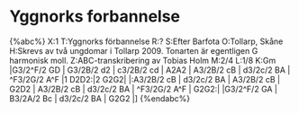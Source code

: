 # Yggnorks forbannelse

{%abc%}
X:1
T:Yggnorks förbannelse
R:?
S:Efter Barfota
O:Tollarp, Skåne
H:Skrevs av två ungdomar i Tollarp 2009. Tonarten är egentligen G harmonisk moll.
Z:ABC-transkribering av Tobias Holm
M:2/4
L:1/8
K:Gm
|G3/2^F/2 GD | G3/2B/2 d2 | c3/2B/2 cd | A2A2 | A3/2B/2 cB | d3/2c/2 BA | ^F3/2G/2 A^F |1 D2D2:|2 G2G2|
|:A3/2B/2 cB | d3/2c/2 BA | A3/2B/2 cB | G2D2 | A3/2B/2 cB | d3/2c/2 BA | ^F3/2G/2 A^F | G2G2:|
|G3/2^F/2 GA | B3/2A/2 Bc | d3/2c/2 BA | G2G2 |]
{%endabc%}
